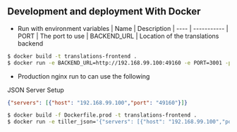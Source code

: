## Development and deployment With Docker

* Run with environment variables
| Name | Description
| ---- | -----------
| PORT | The port to use
| BACKEND_URL | Location of the translations backend

```bash
$ docker build -t translations-frontend .
$ docker run -e BACKEND_URL=http://192.168.99.100:49160 -e PORT=3001 -p 3001:3001 -d translation-frontend
```

* Production nginx run to can use the following

JSON Server Setup
```json
{"servers": [{"host": "192.168.99.100","port": "49160"}]}
```

```bash
$ docker build -f Dockerfile.prod -t translations-frontend .
$ docker run -e tiller_json='{"servers": [{"host": "192.168.99.100","port": "49160"}]}' -p 80:80 -d translation-frontend
```
